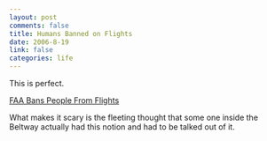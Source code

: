 ```yaml
--- 
layout: post
comments: false
title: Humans Banned on Flights
date: 2006-8-19
link: false
categories: life
---
```

This is perfect.

<a href="http://www.borowitzreport.com/archive_rpt.asp?rec=6566&amp;srch=" title="FAA Bans People From Flights">FAA Bans People From Flights</a>

What makes it scary is the fleeting thought that some one inside the Beltway actually had this notion and had to be talked out of it.
